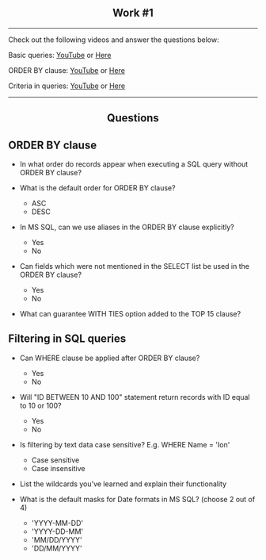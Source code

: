 <h2 align="center">Work #1</h2>

---

Check out the following videos and answer the questions below:


Basic queries: [YouTube](https://youtu.be/2-1XQHAgDsM) or [Here](https://raw.githubusercontent.com/dzubenco/sql-training/main/Work%201/Resources/SQL%20Server%20Queries%20Part%201%20-%20Writing%20Basic%20Queries.mp4)

ORDER BY clause: [YouTube](https://youtu.be/PG1CtiaNX64) or [Here](https://raw.githubusercontent.com/dzubenco/sql-training/main/Work%201/Resources/SQL%20Server%20Queries%20Part%202%20-%20ORDER%20BY%20(Sorting%20in%20Queries).mp4)

Criteria in queries: [YouTube](https://youtu.be/_n_JQlp5UZw) or [Here](https://raw.githubusercontent.com/dzubenco/sql-training/main/Work%201/Resources/SQL%20Server%20Queries%20Part%203%20-%20WHERE%20(Criteria%20in%20Queries).mp4)


---

<h2 align="center">Questions</h2>

<h2 align="left">ORDER BY clause</h2>

* In what order do records appear when executing a SQL query without ORDER BY clause?

* What is the default order for ORDER BY clause?
  * ASC
  * DESC
 
* In MS SQL, can we use aliases in the ORDER BY clause explicitly?
  * Yes
  * No
 
* Can fields which were not mentioned in the SELECT list be used in the ORDER BY clause?
  * Yes
  * No

* What can guarantee WITH TIES option added to the TOP 15 clause?

<h2 align="left">Filtering in SQL queries</h2>

* Can WHERE clause be applied after ORDER BY clause?
  * Yes
  * No
 
* Will "ID BETWEEN 10 AND 100" statement return records with ID equal to 10 or 100?
  * Yes
  * No
 
* Is filtering by text data case sensitive? E.g. WHERE Name = 'Ion'
  * Case sensitive
  * Case insensitive
 
* List the wildcards you've learned and explain their functionality

* What is the default masks for Date formats in MS SQL? (choose 2 out of 4)
  * 'YYYY-MM-DD'
  * 'YYYY-DD-MM'
  * 'MM/DD/YYYY'
  * 'DD/MM/YYYY'
